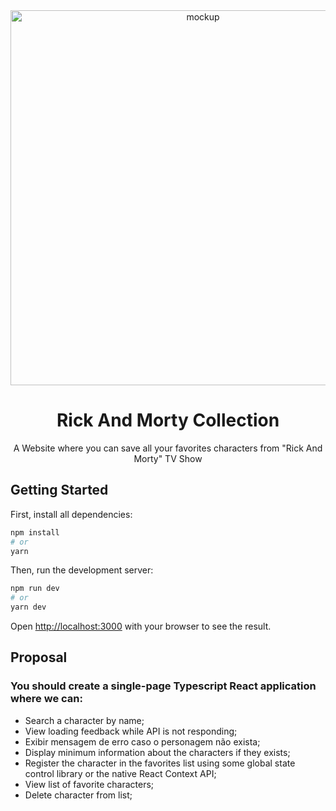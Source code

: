 <div align="center">
<image src="./public/mockup.png" alt="mockup" width="600">
<h1>Rick And Morty Collection</h1>
A Website where you can save all your favorites characters from "Rick And Morty" TV Show 
</div>

## Getting Started

First, install all dependencies:

```bash
npm install
# or
yarn
```

Then, run the development server:

```bash
npm run dev
# or
yarn dev
```

Open [http://localhost:3000](http://localhost:3000) with your browser to see the result.

## Proposal

### You should create a single-page Typescript React application where we can:

- Search a character by name;
- View loading feedback while API is not responding;
- Exibir mensagem de erro caso o personagem não exista;
- Display minimum information about the characters if they exists;
- Register the character in the favorites list using some global state control library or the native React Context API;
- View list of favorite characters;
- Delete character from list;

